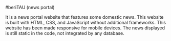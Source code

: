 #beriTAU (news portal)

It is a news portal website that features some domestic news. This website is built with HTML, CSS, and JavaScript without additional frameworks. This website has been made responsive for mobile devices. The news displayed is still static in the code, not integrated by any database.
